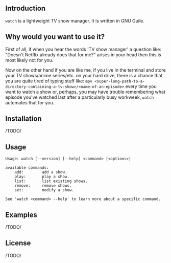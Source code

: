 ## Introduction

`watch` is a lightweight TV show manager. It is written in GNU Guile.

## Why would you want to use it?

First of all, if when you hear the words 'TV show manager' a question like: 
"Doesn't Netflix already does that for me?" arises in your head then this is most likely not 
for you.

Now on the other hand if you are like me, if you live in the terminal and store your
TV shows/anime series/etc. on your hard drive, there is a chance that you are quite tired of
typing stuff like: 
```mpv <super-long-path-to-a-directory-containing-a-tv-show>/<name-of-an-episode>```
every time you want to watch a show or, perhaps, you may have trouble remembering what episode
you've watched last after a particularly busy workweek, `watch` automates that for you.

## Installation

/TODO/

## Usage

```
Usage: watch [--version] [--help] <command> [<options>]

available commands:
    add:        add a show.
    play:       play a show.
    list:       list existing shows.
    remove:     remove shows.
    set:        modify a show.
    
See 'watch <command> --help' to learn more about a specific command.
```

## Examples 

/TODO/

## License

/TODO/
